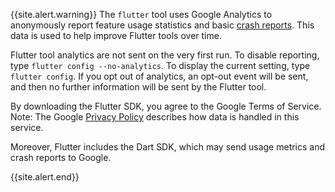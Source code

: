 {{site.alert.warning}}
  The `flutter` tool uses Google Analytics to anonymously report
  feature usage statistics and basic [crash reports][]. This data is
  used to help improve Flutter tools over time.

  Flutter tool analytics are not sent on the very first run. To disable
  reporting, type `flutter config --no-analytics`. To display the current
  setting, type `flutter config`. If you opt out of analytics, an opt-out
  event will be sent, and then no further information will be sent by the
  Flutter tool.

  By downloading the Flutter SDK, you agree to the Google Terms of Service.
  Note: The Google [Privacy Policy][] describes how data is handled in this
  service.

  Moreover, Flutter includes the Dart SDK, which may send usage metrics and
  crash reports to Google.

  [Privacy Policy]: https://policies.google.com/privacy
  [crash reports]: https://github.com/flutter/flutter/wiki/Flutter-CLI-crash-reporting
{{site.alert.end}}
